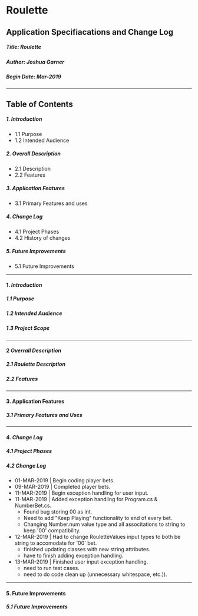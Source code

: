 # Roulette
## Application Specifiacations and Change Log

##### Title: Roulette 
##### Author: Joshua Garner
##### Begin Date: Mar-2019

___ 
Table of Contents
---
##### 1. Introduction
- 1.1 Purpose
- 1.2 Intended Audience

##### 2. Overall Description
- 2.1 Description
- 2.2 Features

##### 3. Application Features
- 3.1 Primary Features and uses

##### 4. Change Log
- 4.1 Project Phases
- 4.2 History of changes

##### 5. Future Improvements
- 5.1 Future Improvements
---
#### 1. *Introduction*
##### 1.1 Purpose

##### 1.2 Intended Audience

##### 1.3 Project Scope


---
#### 2 *Overrall Description*
##### 2.1 Roulette Description


##### 2.2 Features


---
#### 3. Application Features
##### 3.1 Primary Features and Uses


---
#### 4. *Change Log*
##### 4.1 Project Phases


##### 4.2 Change Log
- 01-MAR-2019 | Begin coding player bets.
- 09-MAR-2019 | Completed player bets.
- 11-MAR-2019 | Begin exception handling for user input.
- 11-MAR-2019 | Added exception handling for Program.cs & NumberBet.cs. 
  * Found bug storing 00 as int.
  * Need to add "Keep Playing" functionality to end of every bet.
  * Changing Number.num value type and all associtations to string to keep '00' compatibility.
- 12-MAR-2019 | Had to change RouletteValues input types to both be string to accomodate for '00' bet.
  * finished updating classes with new string attributes.
  * have to finish adding exception handling.
- 13-MAR-2019 | Finished user input exception handling.
  * need to run test cases.
  * need to do code clean up (unnecessary whitespace, etc.)).

---
#### 5. Future Improvements
##### 5.1 Future Improvements


